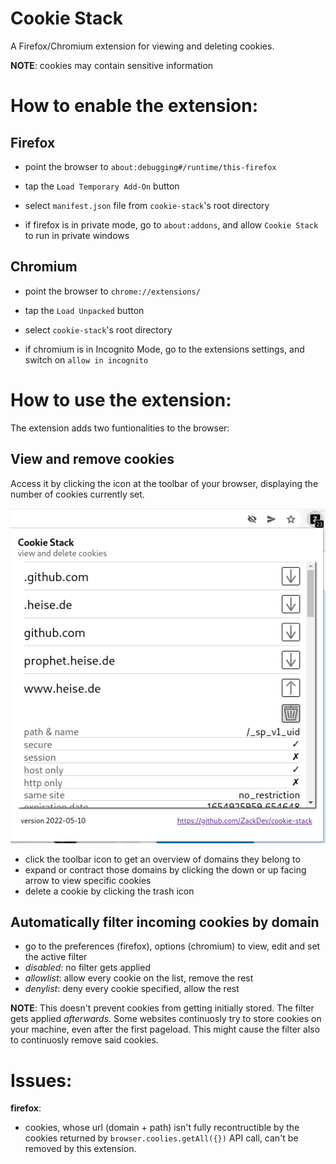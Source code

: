 # Cookie Stack

A Firefox/Chromium extension for viewing and deleting cookies.

**NOTE**: cookies may contain sensitive information

# How to enable the extension:

## Firefox
* point the browser to `about:debugging#/runtime/this-firefox`
* tap the `Load Temporary Add-On` button
* select `manifest.json` file from `cookie-stack`'s root directory

* if firefox is in private mode, go to `about:addons`, and allow `Cookie Stack` to run in private windows

## Chromium
* point the browser to `chrome://extensions/`
* tap the `Load Unpacked` button
* select `cookie-stack`'s root directory

* if chromium is in Incognito Mode, go to the extensions settings, and switch on `allow in incognito`

# How to use the extension:

The extension adds two funtionalities to the browser:

## View and remove cookies

Access it by clicking the icon at the toolbar of your browser, displaying the number of cookies currently set.

![Screenshot](./extension-screenshot.png)

* click the toolbar icon to get an overview of domains they belong to
* expand or contract those domains by clicking the down or up facing arrow to view specific cookies
* delete a cookie by clicking the trash icon

## Automatically filter incoming cookies by domain

* go to the preferences (firefox), options (chromium) to view, edit and set the active filter
* *disabled*: no filter gets applied
* *allowlist*: allow every cookie on the list, remove the rest
* *denylist*: deny every cookie specified, allow the rest

**NOTE**: This doesn't prevent cookies from getting initially stored. The filter gets applied *afterwards*. Some websites continuosly try to store cookies on your machine, even after the first pageload. This might cause the filter also to continuosly remove said cookies.

# Issues:

**firefox**:
* cookies, whose url (domain + path) isn't fully recontructible by the cookies returned by `browser.coolies.getAll({})` API call, can't be removed by this extension.
